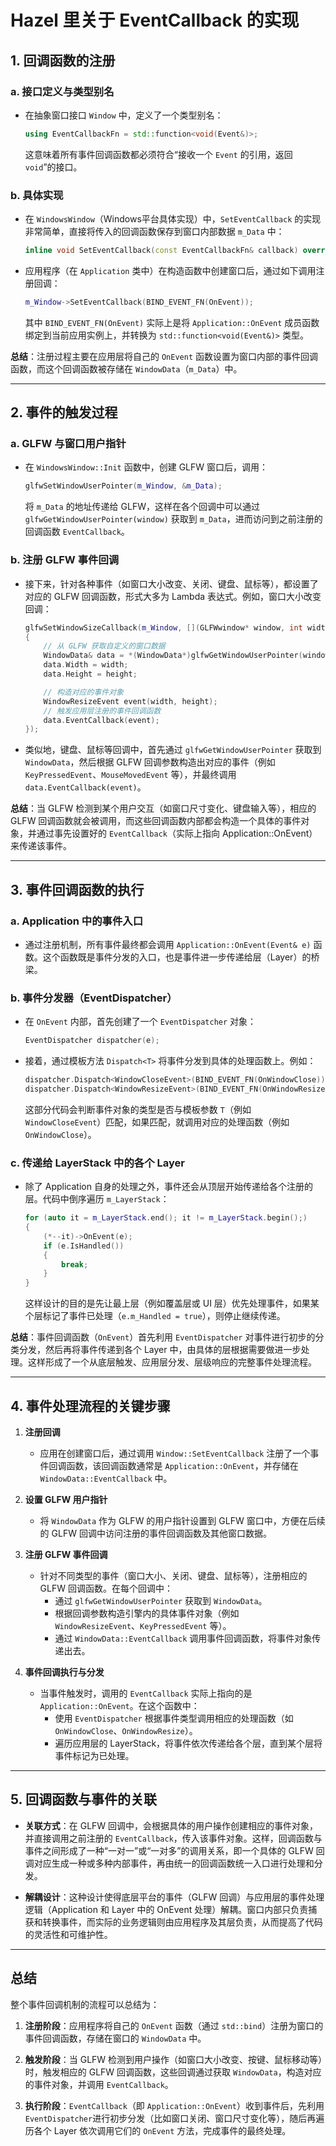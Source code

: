# Hazel 里关于 EventCallback 的实现

## 1. 回调函数的注册

### a. 接口定义与类型别名
- 在抽象窗口接口 `Window` 中，定义了一个类型别名：
  ```cpp Window.h
  using EventCallbackFn = std::function<void(Event&)>;
  ```
  这意味着所有事件回调函数都必须符合“接收一个 `Event` 的引用，返回 `void`”的接口。


### b. 具体实现
- 在 `WindowsWindow`（Windows平台具体实现）中，`SetEventCallback` 的实现非常简单，直接将传入的回调函数保存到窗口内部数据 `m_Data` 中：

  ```cpp WindowsWindow.cpp
  inline void SetEventCallback(const EventCallbackFn& callback) override { m_Data.EventCallback = callback; };
  ```
- 应用程序（在 `Application` 类中）在构造函数中创建窗口后，通过如下调用注册回调：
  ```cpp
  m_Window->SetEventCallback(BIND_EVENT_FN(OnEvent));
  ```
  其中 `BIND_EVENT_FN(OnEvent)` 实际上是将 `Application::OnEvent` 成员函数绑定到当前应用实例上，并转换为 `std::function<void(Event&)>` 类型。

**总结**：注册过程主要在应用层将自己的 `OnEvent` 函数设置为窗口内部的事件回调函数，而这个回调函数被存储在 `WindowData`（`m_Data`）中。

---

## 2. 事件的触发过程

### a. GLFW 与窗口用户指针 
- 在 `WindowsWindow::Init` 函数中，创建 GLFW 窗口后，调用：
  ```cpp WindowsWindow.cpp
  glfwSetWindowUserPointer(m_Window, &m_Data);
  ```
  将 `m_Data` 的地址传递给 GLFW，这样在各个回调中可以通过 `glfwGetWindowUserPointer(window)` 获取到 `m_Data`，进而访问到之前注册的回调函数 `EventCallback`。

### b. 注册 GLFW 事件回调
- 接下来，针对各种事件（如窗口大小改变、关闭、键盘、鼠标等），都设置了对应的 GLFW 回调函数，形式大多为 Lambda 表达式。例如，窗口大小改变回调：
  ```cpp WindowsWindow.cpp
  glfwSetWindowSizeCallback(m_Window, [](GLFWwindow* window, int width, int height)
  {
      // 从 GLFW 获取自定义的窗口数据
      WindowData& data = *(WindowData*)glfwGetWindowUserPointer(window);
      data.Width = width;
      data.Height = height;
  
      // 构造对应的事件对象
      WindowResizeEvent event(width, height);
      // 触发应用层注册的事件回调函数
      data.EventCallback(event);
  });
  ```
- 类似地，键盘、鼠标等回调中，首先通过 `glfwGetWindowUserPointer` 获取到 `WindowData`，然后根据 GLFW 回调参数构造出对应的事件（例如 `KeyPressedEvent`、`MouseMovedEvent` 等），并最终调用 `data.EventCallback(event)`。

**总结**：当 GLFW 检测到某个用户交互（如窗口尺寸变化、键盘输入等），相应的 GLFW 回调函数就会被调用，而这些回调函数内部都会构造一个具体的事件对象，并通过事先设置好的 `EventCallback`（实际上指向 Application::OnEvent）来传递该事件。

---

## 3. 事件回调函数的执行

### a. Application 中的事件入口
- 通过注册机制，所有事件最终都会调用 `Application::OnEvent(Event& e)` 函数。这个函数既是事件分发的入口，也是事件进一步传递给层（Layer）的桥梁。

### b. 事件分发器（EventDispatcher）
- 在 `OnEvent` 内部，首先创建了一个 `EventDispatcher` 对象：
  ```cpp
  EventDispatcher dispatcher(e);
  ```
- 接着，通过模板方法 `Dispatch<T>` 将事件分发到具体的处理函数上。例如：
  ```cpp
  dispatcher.Dispatch<WindowCloseEvent>(BIND_EVENT_FN(OnWindowClose));
  dispatcher.Dispatch<WindowResizeEvent>(BIND_EVENT_FN(OnWindowResize));
  ```
  这部分代码会判断事件对象的类型是否与模板参数 `T`（例如 `WindowCloseEvent`）匹配，如果匹配，就调用对应的处理函数（例如 `OnWindowClose`）。

### c. 传递给 LayerStack 中的各个 Layer
- 除了 Application 自身的处理之外，事件还会从顶层开始传递给各个注册的层。代码中倒序遍历 `m_LayerStack`：
  ```cpp
  for (auto it = m_LayerStack.end(); it != m_LayerStack.begin();)
  {
      (*--it)->OnEvent(e);
      if (e.IsHandled())
      {
          break;
      }
  }
  ```
  这样设计的目的是先让最上层（例如覆盖层或 UI 层）优先处理事件，如果某个层标记了事件已处理（`e.m_Handled = true`），则停止继续传递。

**总结**：事件回调函数（`OnEvent`）首先利用 `EventDispatcher` 对事件进行初步的分类分发，然后再将事件传递到各个 Layer 中，由具体的层根据需要做进一步处理。这样形成了一个从底层触发、应用层分发、层级响应的完整事件处理流程。

---

## 4. 事件处理流程的关键步骤

1. **注册回调**  
   - 应用在创建窗口后，通过调用 `Window::SetEventCallback` 注册了一个事件回调函数，该回调函数通常是 `Application::OnEvent`，并存储在 `WindowData::EventCallback` 中。

2. **设置 GLFW 用户指针**  
   - 将 `WindowData` 作为 GLFW 的用户指针设置到 GLFW 窗口中，方便在后续的 GLFW 回调中访问注册的事件回调函数及其他窗口数据。

3. **注册 GLFW 事件回调**  
   - 针对不同类型的事件（窗口大小、关闭、键盘、鼠标等），注册相应的 GLFW 回调函数。在每个回调中：
     - 通过 `glfwGetWindowUserPointer` 获取到 `WindowData`。
     - 根据回调参数构造引擎内的具体事件对象（例如 `WindowResizeEvent`、`KeyPressedEvent` 等）。
     - 通过 `WindowData::EventCallback` 调用事件回调函数，将事件对象传递出去。

4. **事件回调执行与分发**  
   - 当事件触发时，调用的 `EventCallback` 实际上指向的是 `Application::OnEvent`。在这个函数中：
     - 使用 `EventDispatcher` 根据事件类型调用相应的处理函数（如 `OnWindowClose`、`OnWindowResize`）。
     - 遍历应用层的 LayerStack，将事件依次传递给各个层，直到某个层将事件标记为已处理。

---

## 5. 回调函数与事件的关联

- **关联方式**：在 GLFW 回调中，会根据具体的用户操作创建相应的事件对象，并直接调用之前注册的 `EventCallback`，传入该事件对象。这样，回调函数与事件之间形成了一种“一对一”或“一对多”的调用关系，即一个具体的 GLFW 回调对应生成一种或多种内部事件，再由统一的回调函数统一入口进行处理和分发。
  
- **解耦设计**：这种设计使得底层平台的事件（GLFW 回调）与应用层的事件处理逻辑（Application 和 Layer 中的 OnEvent 处理）解耦。窗口内部只负责捕获和转换事件，而实际的业务逻辑则由应用程序及其层负责，从而提高了代码的灵活性和可维护性。

---

## 总结

整个事件回调机制的流程可以总结为：

1. **注册阶段**：应用程序将自己的 `OnEvent` 函数（通过 `std::bind`）注册为窗口的事件回调函数，存储在窗口的 `WindowData` 中。

2. **触发阶段**：当 GLFW 检测到用户操作（如窗口大小改变、按键、鼠标移动等）时，触发相应的 GLFW 回调函数，这些回调通过获取 `WindowData`，构造对应的事件对象，并调用 `EventCallback`。

3. **执行阶段**：`EventCallback`（即 `Application::OnEvent`）收到事件后，先利用 `EventDispatcher`进行初步分发（比如窗口关闭、窗口尺寸变化等），随后再遍历各个 Layer 依次调用它们的 `OnEvent` 方法，完成事件的最终处理。

